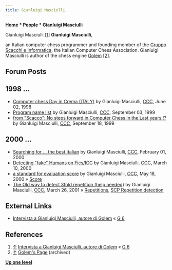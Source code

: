 ```yaml
---
title: Gianluigi Masciulli
---
```

**[Home](Home "Home") * [People](People "People") * Gianluigi Masciulli**

[](File:GianluigiMasciulli.jpg) Gianluigi Masciulli <a id="cite-note-1" href="#cite-ref-1">[1]</a>
**Gianluigi Masciulli**,

an Italian computer chess programmer and founding member of the [Gruppo Scacchi e Informatica](G_6 "G 6"), the Italian Computer Chess Association.
Gianluigi Masciulli is author of the chess engine [Golem](Golem "Golem") <a id="cite-note-2" href="#cite-ref-2">[2]</a>.

## Forum Posts

## 1998 ...

- [Computer chess Day in Crema (ITALY)](https://www.stmintz.com/ccc/index.php?id=19777) by Gianluigi Masciulli, [CCC](CCC "CCC"), June 02, 1998
- [Program name list](https://www.stmintz.com/ccc/index.php?id=67185) by Gianluigi Masciulli, [CCC](CCC "CCC"), September 03, 1999
- [from "Scacco": No steps forward in Computer Chess in the Last years !?](https://www.stmintz.com/ccc/index.php?id=69215) by Gianluigi Masciulli, [CCC](CCC "CCC"), September 18, 1999

## 2000 ...

- [Searching for ... the best Italian](https://www.stmintz.com/ccc/index.php?id=93956) by Gianluigi Masciulli, [CCC](CCC "CCC"), February 01, 2000
- [Detecting "fake" Humans on Fics/ICC](https://www.stmintz.com/ccc/index.php?id=101176) by Gianluigi Masciulli, [CCC](CCC "CCC"), March 10, 2000
- [a standard for evaluation score](https://www.stmintz.com/ccc/index.php?id=111465) by Gianluigi Masciulli, [CCC](CCC "CCC"), May 18, 2000 » [Score](Score "Score")
- [The Old way to detect 3fold repetition (help needed)](https://www.stmintz.com/ccc/index.php?id=160274) by Gianluigi Masciulli, [CCC](CCC "CCC"), March 26, 2001 » [Repetitions](Repetitions "Repetitions"), [SCP Repetition detection](SCP#Repetitions "SCP")

## External Links

- [Intervista a Gianluigi Masciulli, autore di Golem](http://spazioinwind.libero.it/dellacorte/ita/interviste/int_01_glm.htm) « [G 6](G_6 "G 6")

## References

1. <a id="cite-ref-1" href="#cite-note-1">↑</a> [Intervista a Gianluigi Masciulli, autore di Golem](http://spazioinwind.libero.it/dellacorte/ita/interviste/int_01_glm.htm) « [G 6](G_6 "G 6")
1. <a id="cite-ref-2" href="#cite-note-2">↑</a> [Golem's Page](http://www.oocities.org/gmasciulli/indexOld.html) (archived)

**[Up one level](People "People")**

